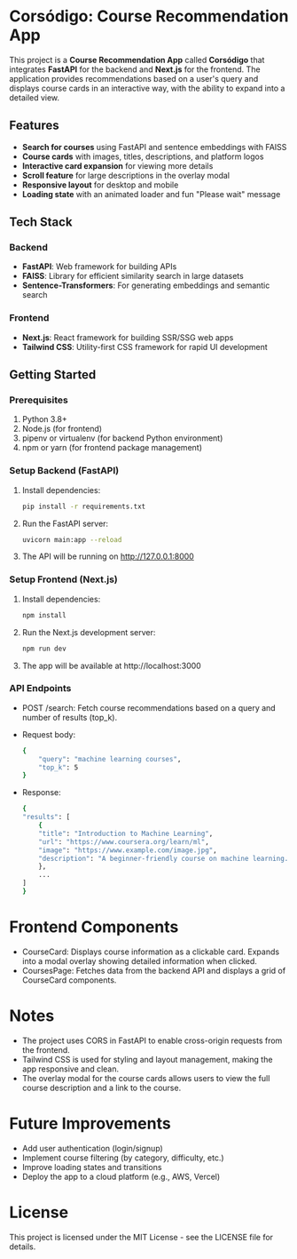 # Corsódigo: Course Recommendation App

This project is a **Course Recommendation App** called **Corsódigo** that integrates **FastAPI** for the backend and **Next.js** for the frontend. The application provides recommendations based on a user's query and displays course cards in an interactive way, with the ability to expand into a detailed view.

## Features

- **Search for courses** using FastAPI and sentence embeddings with FAISS
- **Course cards** with images, titles, descriptions, and platform logos
- **Interactive card expansion** for viewing more details
- **Scroll feature** for large descriptions in the overlay modal
- **Responsive layout** for desktop and mobile
- **Loading state** with an animated loader and fun "Please wait" message

## Tech Stack

### Backend
- **FastAPI**: Web framework for building APIs
- **FAISS**: Library for efficient similarity search in large datasets
- **Sentence-Transformers**: For generating embeddings and semantic search

### Frontend
- **Next.js**: React framework for building SSR/SSG web apps
- **Tailwind CSS**: Utility-first CSS framework for rapid UI development

## Getting Started

### Prerequisites
1. Python 3.8+
2. Node.js (for frontend)
3. pipenv or virtualenv (for backend Python environment)
4. npm or yarn (for frontend package management)

### Setup Backend (FastAPI)
1. Install dependencies:
   ```bash
   pip install -r requirements.txt
   ```

2.	Run the FastAPI server:
    ```bash
    uvicorn main:app --reload
    ```

3.	The API will be running on http://127.0.0.1:8000

### Setup Frontend (Next.js)
1.	Install dependencies:
    ``` bash
    npm install
    ```

2.	Run the Next.js development server:
    ``` bash
    npm run dev
    ```

3.	The app will be available at http://localhost:3000

### API Endpoints
- POST /search: Fetch course recommendations based on a query and number of results (top_k).
- Request body:
    ```bash
    {
        "query": "machine learning courses",
        "top_k": 5
    }
    ```

- Response:
    ```bash
    {
    "results": [
        {
        "title": "Introduction to Machine Learning",
        "url": "https://www.coursera.org/learn/ml",
        "image": "https://www.example.com/image.jpg",
        "description": "A beginner-friendly course on machine learning."
        },
        ...
    ]
    }
    ```

# Frontend Components
- CourseCard: Displays course information as a clickable card. Expands into a modal overlay showing detailed information when clicked.
- CoursesPage: Fetches data from the backend API and displays a grid of CourseCard components.

# Notes
- The project uses CORS in FastAPI to enable cross-origin requests from the frontend.
- Tailwind CSS is used for styling and layout management, making the app responsive and clean.
- The overlay modal for the course cards allows users to view the full course description and a link to the course.

# Future Improvements
- Add user authentication (login/signup)
- Implement course filtering (by category, difficulty, etc.)
- Improve loading states and transitions
- Deploy the app to a cloud platform (e.g., AWS, Vercel)

# License

This project is licensed under the MIT License - see the LICENSE file for details.